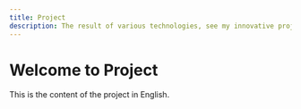 ```yaml
---
title: Project
description: The result of various technologies, see my innovative project portfolio.
---
```


# Welcome to Project

This is the content of the project in English.

